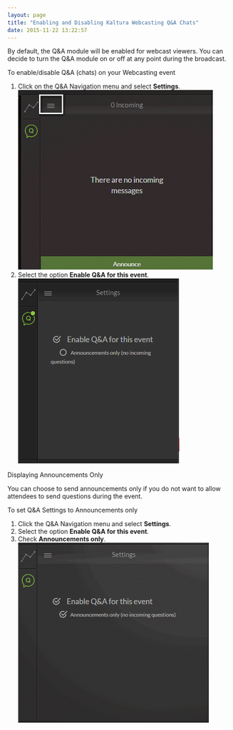 ```yaml
---
layout: page
title: "Enabling and Disabling Kaltura Webcasting Q&A Chats"
date: 2015-11-22 13:22:57
---
```


<p class="mce-note-graphic">
    By default, the Q&A module will be enabled for webcast viewers. You can decide to turn the Q&A module on or off at any point during the broadcast.
  </p>
  
  <p class="mce-procedure">
    To enable/disable Q&A (chats) on your Webcasting event
  </p>
  
  <ol>
    <li>
      Click on the Q&A Navigation menu and select <strong>Settings</strong>.<br /><img src="../../assets/2910">
    </li>
    <li>
      Select the option <strong>Enable Q&A for this event</strong>.<br /><img src="../../assets/2911">
    </li>
  </ol>
  
  <p class="mce-heading-2 mce-heading-3">
    Displaying Announcements Only
  </p>
  
  <p>
    You can choose to send announcements only if you do not want to allow attendees to send questions during the event.
  </p>
  
  <p class="mce-procedure">
    To set Q&A Settings to Announcements only
  </p>
  
  <ol>
    <li>
      Click the Q&A Navigation menu and select <strong>Settings</strong>.
    </li>
    <li>
      Select the option <strong>Enable Q&A for this event</strong>.
    </li>
    <li>
      Check <strong>Announcements only</strong>.<br /><img src="../../assets/2912">
    </li>
  </ol>